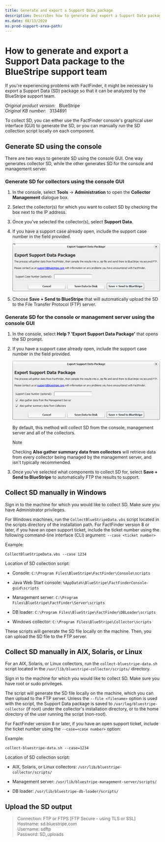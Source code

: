 ```yaml
---
title: Generate and export a Support Data package
description: Describes how to generate and export a Support Data package to the BlueStripe support team.
ms.date: 08/13/2020
ms.prod-support-area-path: 
---
```

# How to generate and export a Support Data package to the BlueStripe support team

If you're experiencing problems with FactFinder, it might be necessary to export a Support Data (SD) package so that it can be analyzed by the BlueStripe support team.

_Original product version:_ &nbsp; BlueStripe  
_Original KB number:_ &nbsp; 3134891

To collect SD, you can either use the FactFinder console's graphical user interface (GUI) to generate the SD, or you can manually run the SD collection script locally on each component.

## Generate SD using the console

There are two ways to generate SD using the console GUI. One way generates collector SD, while the other generates SD for the console and management server.

### Generate SD for collectors using the console GUI

1. In the console, select **Tools** -> **Administration** to open the **Collector Management** dialogue box.

2. Select the collector(s) for which you want to collect SD by checking the box next to the IP address.

3. Once you've selected the collector(s), select **Support Data**.

4. If you have a support case already open, include the support case number in the field provided.

    ![Export Support Data Package](./media/generate-export-support-data-package/export-support-data-package.png)

5. Choose **Save + Send to BlueStripe** that will automatically upload the SD to the File Transfer Protocol (FTP) server.

### Generate SD for the console or management server using the console GUI

1. In the console, select **Help ? 'Export Support Data Package'** that opens the SD prompt.

2. If you have a support case already open, include the support case number in the field provided.

    ![A screenshot for this step](./media/generate-export-support-data-package/screenshot-step.png)

    By default, this method will collect SD from the console, management server and all of the collectors.

    > [!NOTE]
    > Checking **Also gather summary data from collectors** will retrieve data from every collector being managed by the management server, and isn't typically recommended.

3. Once you've selected what components to collect SD for, select **Save + Send to BlueStripe** to automatically FTP the results to support.

## Collect SD manually in Windows

Sign in to the machine for which you would like to collect SD. Make sure you have Administrator privileges.

For Windows machines, run the `CollectBlueStripeData.vbs` script located in the scripts directory of the installation path. For FactFinder version 8 or later, if you have an open support ticket, include the ticket number using the following command-line interface (CLI) argument: `--case <ticket number>`

Example:

```console
CollectBlueStripeData.vbs --case 1234
```

Location of SD collection script:

- Console: `C:\Program Files\BlueStripe\FactFinder\Console\scripts`

- Java Web Start console: `%AppData%\BlueStripe\FactFinderConsole-guid\scripts`

- Management server: `C:\Program Files\BlueStripe\FactFinder\Server\scripts`

- DB loader: `C:\Program Files\BlueStripe\FactFinder\DBLoader\scripts`

- Windows collector: `C:\Program Files\BlueStripe\Collector\scripts`

These scripts will generate the SD file locally on the machine. Then, you can upload the SD file to the FTP server.

## Collect SD manually in AIX, Solaris, or Linux

For an AIX, Solaris, or Linux collectors, run the `collect-bluestripe-data.sh` script located in the `/usr/lib/bluestripe-collector/scripts/` directory.

Sign in to the machine for which you would like to collect SD. Make sure you have root or sudo privileges.

The script will generate the SD file locally on the machine, which you can then upload to the FTP server. Unless the `--file <filename>` option is used with the script, the Support Data package is saved to `/var/log/bluestripe-collector` (if root) under the collector's installation directory, or to the home directory of the user running the script (non-root).

For FactFinder version 8 or later, if you have an open support ticket, include the ticket number using the `--case=<case number>` option:

Example:

```console
collect-bluestripe-data.sh --case=1234
```

Location of SD collection script:

- AIX, Solaris, or Linux collectors: `/usr/lib/bluestripe-collector/scripts/`

- Management server: `/usr/lib/bluestripe-management-server/scripts/`

- DB loader: `/usr/lib/bluestripe-db-loader/scripts/`

## Upload the SD output

> Connection: FTP or FTPS [FTP Secure - using TLS or SSL]  
> Hostname: sd.bluestripe.com  
> Username: sdftp  
> Password: SD_uploads
